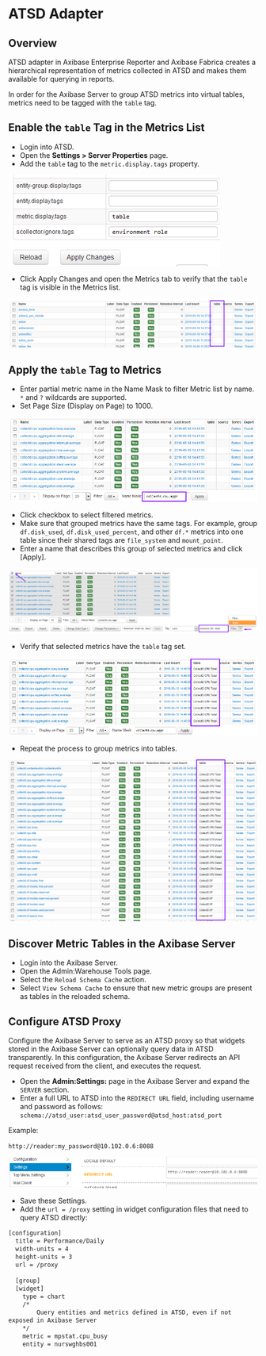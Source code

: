 # ATSD Adapter

## Overview

ATSD adapter in Axibase Enterprise Reporter and Axibase Fabrica creates a hierarchical representation of metrics 
collected in ATSD and makes them available for querying in reports.

In order for the Axibase Server to group ATSD metrics into virtual tables, metrics need to be tagged with the `table` tag. 

## Enable the `table` Tag in the Metrics List

* Login into ATSD.
* Open the **Settings > Server Properties** page.
* Add the `table` tag to the `metric.display.tags` property.

![Server Properties](metric-table-tags.png)

* Click Apply Changes and open the Metrics tab to verify that the `table` tag is visible in the Metrics list.

![Metrics List: table tag](metrics-table-tag.png)

## Apply the `table` Tag to Metrics

* Enter partial metric name in the Name Mask to filter Metric list by name. `*` and `?` wildcards are supported.
* Set Page Size (Display on Page) to 1000.

![Metric List: filter](metric-list-filter.png)

* Click checkbox to select filtered metrics.
* Make sure that grouped metrics have the same tags. For example, group `df.disk_used`, `df.disk_used_percent`, and other `df.*` metrics into one table since their shared tags are `file_system` and `mount_point`.
* Enter a name that describes this group of selected metrics and click [Apply].

![Metric List: apply tag](metric-table-tag-apply.png)

* Verify that selected metrics have the `table` tag set.

![Metric List: applied tag](metric-table-tag-applied.png)

* Repeat the process to group metrics into tables.

![Metric List: tag all](metric-table-tag-all.png)

## Discover Metric Tables in the Axibase Server

* Login into the Axibase Server.
* Open the Admin:Warehouse Tools page.
* Select the `Reload Schema Cache` action.
* Select `View Schema Cache` to ensure that new metric groups are present as tables in the reloaded schema.

## Configure ATSD Proxy

Configure the Axibase Server to serve as an ATSD proxy so that widgets stored in the Axibase Server can optionally query data in ATSD transparently. In this configuration, the Axibase Server redirects an API request received from the client, and executes the request. 

* Open the **Admin:Settings:** page in the Axibase Server and expand the `SERVER` section.
* Enter a full URL to ATSD into the `REDIRECT URL` field, including username and password as follows:
`schema://atsd_user:atsd_user_password@atsd_host:atsd_port`

Example:

`http://reader:my_password@10.102.0.6:8088`

![](redirect_settings.png)

* Save these Settings.
* Add the `url = /proxy` setting in widget configuration files that need to query ATSD directly:

```ls
[configuration]
  title = Performance/Daily 
  width-units = 4
  height-units = 3
  url = /proxy
  
  [group]
  [widget]
    type = chart
    /*
    	Query entities and metrics defined in ATSD, even if not exposed in Axibase Server
    */
    metric = mpstat.cpu_busy
    entity = nurswghbs001
```
